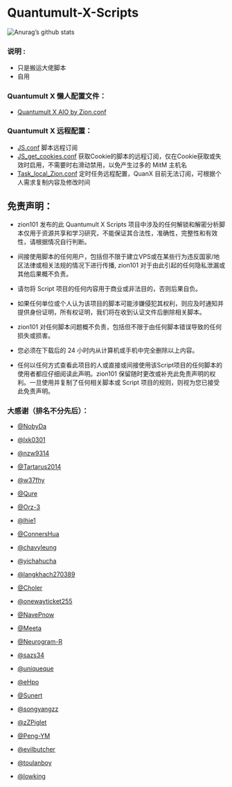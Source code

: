 # Quantumult-X-Scripts

![Anurag’s github stats](https://github-readme-stats.vercel.app/api?username=zion101&show_icons=true&theme=algolia)

### 说明 :

* 只是搬运大佬脚本
* 自用

### Quantumult X 懒人配置文件：
* [Quantumult X AIO by Zion.conf](https://raw.githubusercontent.com/zion101/Quantumult-X-Scripts/main/Quantumult%20X%20AIO%20by%20Zion.conf)

### Quantumult X 远程配置：
* [JS.conf](https://raw.githubusercontent.com/zion101/Quantumult-X-Scripts/main/JS.conf)  脚本远程订阅
* [JS_get_cookies.conf](https://raw.githubusercontent.com/zion101/Quantumult-X-Scripts/main/JS_get_cookies.conf)  获取Cookie的脚本的远程订阅，仅在Cookie获取或失效时启用，不需要时右滑动禁用，以免产生过多的 MitM 主机名
* [Task_local_Zion.conf](https://raw.githubusercontent.com/zion101/Quantumult-X-Scripts/main/Task_local_Zion.conf)  定时任务远程配置，QuanX 目前无法订阅，可根据个人需求复制内容及修改时间

## 免责声明：

* zion101 发布的此 Quantumult X Scripts 项目中涉及的任何解锁和解密分析脚本仅用于资源共享和学习研究，不能保证其合法性，准确性，完整性和有效性，请根据情况自行判断。

* 间接使用脚本的任何用户，包括但不限于建立VPS或在某些行为违反国家/地区法律或相关法规的情况下进行传播, zion101 对于由此引起的任何隐私泄漏或其他后果概不负责。

* 请勿将 Script 项目的任何内容用于商业或非法目的，否则后果自负。

* 如果任何单位或个人认为该项目的脚本可能涉嫌侵犯其权利，则应及时通知并提供身份证明，所有权证明，我们将在收到认证文件后删除相关脚本。

* zion101 对任何脚本问题概不负责，包括但不限于由任何脚本错误导致的任何损失或损害。

* 您必须在下载后的 24 小时内从计算机或手机中完全删除以上内容。

* 任何以任何方式查看此项目的人或直接或间接使用该Script项目的任何脚本的使用者都应仔细阅读此声明。zion101 保留随时更改或补充此免责声明的权利。一旦使用并复制了任何相关脚本或 Script 项目的规则，则视为您已接受此免责声明。

### 大感谢（排名不分先后）：

* [@NobyDa](https://github.com/NobyDa)

* [@lxk0301](https://gitee.com/lxk0301/jd_scripts)

* [@nzw9314](https://github.com/nzw9314)

* [@Tartarus2014](https://github.com/Tartarus2014)

* [@w37fhy](https://github.com/w37fhy) 

* [@Qure](https://github.com/Koolson/Qure)

* [@Orz-3](https://github.com/Orz-3/mini)

* [@lhie1](https://github.com/lhie1)

* [@ConnersHua](https://github.com/ConnersHua)

* [@chavyleung](https://github.com/chavyleung)

* [@yichahucha](https://github.com/yichahucha)

* [@langkhach270389](https://github.com/langkhach270389)

* [@Choler](https://github.com/Choler)

* [@onewayticket255](https://github.com/onewayticket255)

* [@NavePnow](https://github.com/NavePnow)

* [@Meeta](https://github.com/MeetaGit)

* [@Neurogram-R](https://github.com/Neurogram-R)

* [@sazs34](https://github.com/sazs34)

* [@uniqueque](https://github.com/uniqueque)

* [@eHpo](https://github.com/eHpo1/Rules)

* [@Sunert](https://github.com/Sunert/Scripts)

* [@songyangzz](https://github.com/songyangzz/QuantumultX.git)

* [@zZPiglet](https://github.com/zZPiglet/Task.git)

* [@Peng-YM](https://github.com/Peng-YM/QuanX)

* [@evilbutcher](https://github.com/evilbutcher/Quantumult_X/tree/master)

* [@toulanboy](https://github.com/toulanboy/scripts)

* [@lowking](https://github.com/lowking/Scripts)
